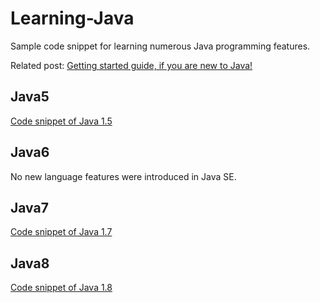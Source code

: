 Learning-Java
=============

Sample code snippet for learning numerous Java programming features. 

Related post: [Getting started guide, if you are new to Java!](http://tirthalpatel.blogspot.in/2014/05/new-to-java-getting-started-guide.html)


Java5
---------

[Code snippet of Java 1.5](https://github.com/tirthalpatel/Learning-Java/tree/master/Java5)


Java6
---------

No new language features were introduced in Java SE. 


Java7
---------

[Code snippet of Java 1.7](https://github.com/tirthalpatel/Learning-Java/tree/master/Java7)


Java8
---------

[Code snippet of Java 1.8](https://github.com/tirthalpatel/Learning-Java/tree/master/Java8)
